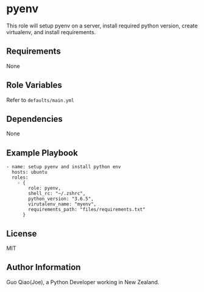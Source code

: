pyenv
=========

This role will setup pyenv on a server, install required python version,
create virtualenv, and install requirements.

Requirements
------------

None

Role Variables
--------------

Refer to `defaults/main.yml`

Dependencies
------------

None

Example Playbook
----------------

    - name: setup pyenv and install python env
      hosts: ubuntu
      roles:
        - {
            role: pyenv,
            shell_rc: "~/.zshrc",
            python_version: "3.6.5",
            virutalenv_name: "myenv",
            requirements_path: "files/requirements.txt"
          }

License
-------

MIT

Author Information
------------------

Guo Qiao(Joe), a Python Developer working in New Zealand.
